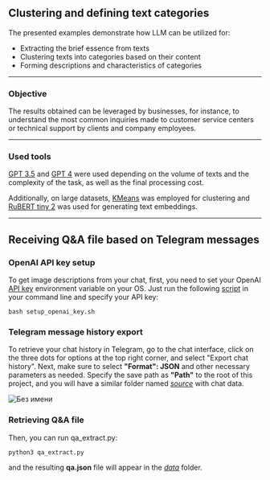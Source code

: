 ## Clustering and defining text categories 
The presented examples demonstrate how LLM can be utilized for:
* Extracting the brief essence from texts
* Clustering texts into categories based on their content
* Forming descriptions and characteristics of categories

---

### Objective

The results obtained can be leveraged by businesses, for instance, to understand the most common inquiries made to customer service centers or technical support by clients and company employees.

---

### Used tools

[GPT 3.5](https://platform.openai.com/docs/models/gpt-3-5-turbo) and [GPT 4](https://platform.openai.com/docs/models/gpt-4-and-gpt-4-turbo) were used depending on the volume of texts and the complexity of the task, as well as the final processing cost.

Additionally, on large datasets, [KMeans](https://scikit-learn.org/stable/modules/generated/sklearn.cluster.KMeans.html) was employed for clustering and [RuBERT tiny 2](https://huggingface.co/cointegrated/rubert-tiny2) was used for generating text embeddings.

---

## Receiving Q&A file based on Telegram messages
### OpenAI API key setup
To get image descriptions from your chat, first, you need to set your OpenAI [API key](https://platform.openai.com/api-keys) environment variable on your OS.
Just run the following [script](https://github.com/Darveivoldavara/clustering_and_naming_categories/blob/main/setup_openai_key.sh) in your command line and specify your API key:

```
bash setup_openai_key.sh
```
### Telegram message history export
To retrieve your chat history in Telegram, go to the chat interface, click on the three dots for options at the top right corner, and select "Export chat history".
Next, make sure to select **"Format": JSON** and other necessary parameters as needed. Specify the save path as **"Path"** to the root of this project, and you will have a similar folder named [*source*](https://github.com/Darveivoldavara/clustering_and_naming_categories/tree/main/source) with chat data.

![Без имени](https://github.com/Darveivoldavara/clustering_and_naming_categories/assets/101942420/8693c989-6065-4c89-b99e-635e4d9d656e)

### Retrieving Q&A file
Then, you can run qa_extract.py:

```
python3 qa_extract.py
```

and the resulting **qa.json** file will appear in the [*data*](https://github.com/Darveivoldavara/clustering_and_naming_categories/tree/main/data) folder.
